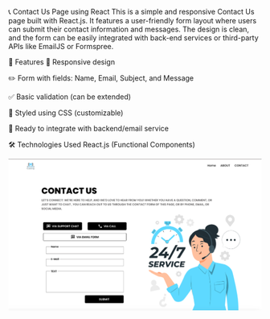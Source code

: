 📞 Contact Us Page using React
This is a simple and responsive Contact Us page built with React.js. It features a user-friendly form layout where users can submit their contact information and messages. The design is clean, and the form can be easily integrated with back-end services or third-party APIs like EmailJS or Formspree.

🚀 Features
📱 Responsive design

✏️ Form with fields: Name, Email, Subject, and Message

✅ Basic validation (can be extended)

🎨 Styled using CSS (customizable)

🔄 Ready to integrate with backend/email service

🛠️ Technologies Used
React.js (Functional Components)



![Project-2](https://github.com/anishrajpoot/React_project_2/blob/76b49d3f324051c514cdf6d0df2a16acc4d4d076/Project-2/Screenshot%202025-06-10%20161734.png)



